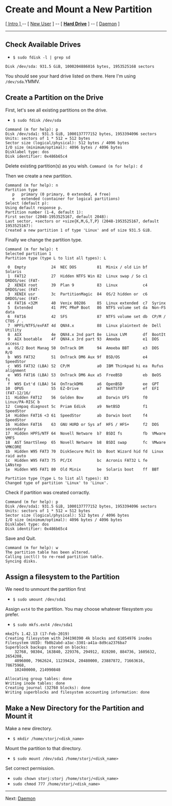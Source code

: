 # Create and Mount a New Partition
[ [ Intro ] ](README.md) -- [ [New User](user.md) ] -- [ [**Hard Drive**](harddrive.md) ] -- [ [Daemon](daemon.md) ]

-----
## Check Available Drives
- `$ sudo fdisk -l | grep sd`
```
Disk /dev/sda: 931.5 GiB, 1000204886016 bytes, 1953525168 sectors
```
You should see your hard drive listed on there. Here I'm using `/dev/sda`.YMMV.
## Create a Partition on the Drive
First, let's see all existing partitions on the drive.
- ```$ sudo fdisk /dev/sda```
```
Command (m for help): p
Disk /dev/sda1: 931.5 GiB, 1000137777152 bytes, 1953394096 sectors
Units: sectors of 1 * 512 = 512 bytes
Sector size (logical/physical): 512 bytes / 4096 bytes
I/O size (minimum/optimal): 4096 bytes / 4096 bytes
Disklabel type: dos
Disk identifier: 0x486b65c4
```
Delete existing partition(s) as you wish.
`Command (m for help): d`

Then we create a new partition.
```
Command (m for help): n  
Partition type  
   p   primary (0 primary, 0 extended, 4 free)
   e   extended (container for logical partitions)
Select (default p):
Using default response p.  
Partition number (1-4, default 1):  
First sector (2048-1953525167, default 2048):  
Last sector, +sectors or +size{K,M,G,T,P} (2048-1953525167, default 1953525167):
Created a new partition 1 of type 'Linux' and of size 931.5 GiB.
```
Finally we change the partition type.
```
Command (m for help): t  
Selected partition 1  
Partition type (type L to list all types): L

 0  Empty           24  NEC DOS         81  Minix / old Lin bf  Solaris
 1  FAT12           27  Hidden NTFS Win 82  Linux swap / So c1  DRDOS/sec (FAT-
 2  XENIX root      39  Plan 9          83  Linux           c4  DRDOS/sec (FAT-
 3  XENIX usr       3c  PartitionMagic  84  OS/2 hidden or  c6  DRDOS/sec (FAT-
 4  FAT16 <32M      40  Venix 80286     85  Linux extended  c7  Syrinx
 5  Extended        41  PPC PReP Boot   86  NTFS volume set da  Non-FS data
 6  FAT16           42  SFS             87  NTFS volume set db  CP/M / CTOS / .
 7  HPFS/NTFS/exFAT 4d  QNX4.x          88  Linux plaintext de  Dell Utility
 8  AIX             4e  QNX4.x 2nd part 8e  Linux LVM       df  BootIt
 9  AIX bootable    4f  QNX4.x 3rd part 93  Amoeba          e1  DOS access
 a  OS/2 Boot Manag 50  OnTrack DM      94  Amoeba BBT      e3  DOS R/O
 b  W95 FAT32       51  OnTrack DM6 Aux 9f  BSD/OS          e4  SpeedStor
 c  W95 FAT32 (LBA) 52  CP/M            a0  IBM Thinkpad hi ea  Rufus alignment
 e  W95 FAT16 (LBA) 53  OnTrack DM6 Aux a5  FreeBSD         eb  BeOS fs
 f  W95 Ext'd (LBA) 54  OnTrackDM6      a6  OpenBSD         ee  GPT
10  OPUS            55  EZ-Drive        a7  NeXTSTEP        ef  EFI (FAT-12/16/  
11  Hidden FAT12    56  Golden Bow      a8  Darwin UFS      f0  Linux/PA-RISC b  
12  Compaq diagnost 5c  Priam Edisk     a9  NetBSD          f1  SpeedStor  
14  Hidden FAT16 <3 61  SpeedStor       ab  Darwin boot     f4  SpeedStor  
16  Hidden FAT16    63  GNU HURD or Sys af  HFS / HFS+      f2  DOS secondary  
17  Hidden HPFS/NTF 64  Novell Netware  b7  BSDI fs         fb  VMware VMFS  
18  AST SmartSleep  65  Novell Netware  b8  BSDI swap       fc  VMware VMKCORE  
1b  Hidden W95 FAT3 70  DiskSecure Mult bb  Boot Wizard hid fd  Linux raid auto  
1c  Hidden W95 FAT3 75  PC/IX           bc  Acronis FAT32 L fe  LANstep  
1e  Hidden W95 FAT1 80  Old Minix       be  Solaris boot    ff  BBT

Partition type (type L to list all types): 83  
Changed type of partition 'Linux' to 'Linux'.
```
Check if partition was created corractly.
```
Command (m for help): p
Disk /dev/sda1: 931.5 GiB, 1000137777152 bytes, 1953394096 sectors
Units: sectors of 1 * 512 = 512 bytes
Sector size (logical/physical): 512 bytes / 4096 bytes
I/O size (minimum/optimal): 4096 bytes / 4096 bytes
Disklabel type: dos
Disk identifier: 0x486b65c4
```
Save and Quit.
```
Command (m for help): w  
The partition table has been altered.  
Calling ioctl() to re-read partition table.  
Syncing disks.
```
## Assign a filesystem to the Partition
We need to unmount the partition first
- `$ sudo umount /dev/sda1`

Assign `ext4` to the partition. You may choose whatever filesystem you prefer.
- `$ sudo mkfs.ext4 /dev/sda1`
```
mke2fs 1.42.13 (17-Feb-2019)  
Creating filesystem with 244190390 4k blocks and 61054976 inodes  
Filesystem UUID: fb0b2abd-a3ac-3301-a41a-8d9ca2376ba7  
Superblock backups stored on blocks:  
    32768, 98304, 163840, 229376, 294912, 819200, 884736, 1605632, 2654208,
    4096000, 7962624, 11239424, 20480000, 23887872, 71663616, 78675968,
    102400000, 214990848

Allocating group tables: done  
Writing inode tables: done  
Creating journal (32768 blocks): done  
Writing superblocks and filesystem accounting information: done
```
## Make a New Directory for the Partition and Mount it
Make a new directory.
- `$ mkdir /home/storj/<disk_name>`

Mount the partition to that directory.
- `$ sudo mount /dev/sda1 /home/storj/<disk_name>`

Set correct permission.
- `sudo chown storj:storj /home/storj/<disk_name>`
- `sudo chmod 777 /home/storj/<disk_name>`

-----

Next: [Daemon](daemon.md)